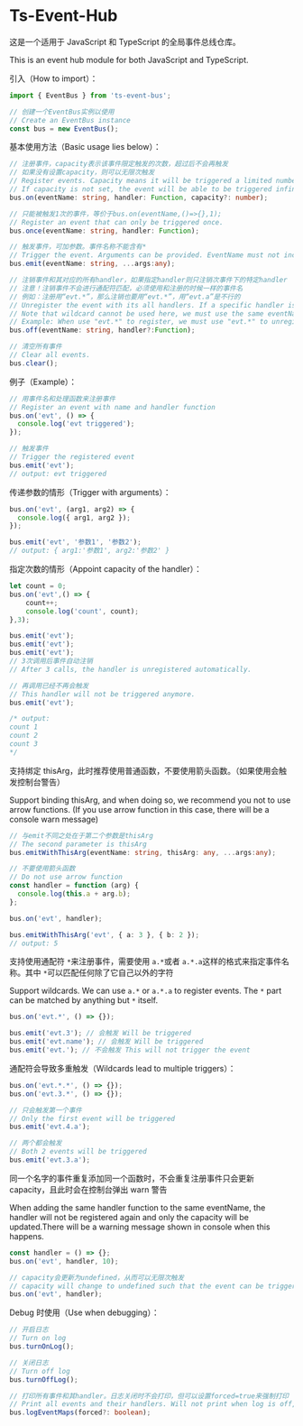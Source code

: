 # Ts-Event-Hub

这是一个适用于 JavaScript 和 TypeScript 的全局事件总线仓库。

This is an event hub module for both JavaScript and TypeScript.

引入（How to import）：

```typescript
import { EventBus } from 'ts-event-bus';

// 创建一个EventBus实例以使用
// Create an EventBus instance
const bus = new EventBus();
```

基本使用方法（Basic usage lies below）：

```typescript
// 注册事件，capacity表示该事件限定触发的次数，超过后不会再触发
// 如果没有设置capacity，则可以无限次触发
// Register events. Capacity means it will be triggered a limited number of times.
// If capacity is not set, the event will be able to be triggered infinite times.
bus.on(eventName: string, handler: Function, capacity?: number);

// 只能被触发1次的事件，等价于bus.on(eventName,()=>{},1);
// Register an event that can only be triggered once.
bus.once(eventName: string, handler: Function);

// 触发事件，可加参数。事件名称不能含有*
// Trigger the event. Arguments can be provided. EventName must not include *
bus.emit(eventName: string, ...args:any);

// 注销事件和其对应的所有handler，如果指定handler则只注销次事件下的特定handler
// 注意！注销事件不会进行通配符匹配，必须使用和注册的时候一样的事件名
// 例如：注册用“evt.*”，那么注销也要用“evt.*”，用“evt.a”是不行的
// Unregister the event with its all handlers. If a specific handler is given, it will be unregistered.
// Note that wildcard cannot be used here, we must use the same eventName as the event was registered.
// Example: When use "evt.*" to register, we must use "evt.*" to unregister it. Using "evt.a" will not work.
bus.off(eventName: string, handler?:Function);

// 清空所有事件
// Clear all events.
bus.clear();
```

例子（Example）：

```typescript
// 用事件名和处理函数来注册事件
// Register an event with name and handler function
bus.on('evt', () => {
  console.log('evt triggered');
});

// 触发事件
// Trigger the registered event
bus.emit('evt');
// output: evt triggered
```

传递参数的情形（Trigger with arguments）：

```typescript
bus.on('evt', (arg1, arg2) => {
  console.log({ arg1, arg2 });
});

bus.emit('evt', '参数1', '参数2');
// output: { arg1:'参数1', arg2:'参数2' }
```

指定次数的情形（Appoint capacity of the handler）：

```typescript
let count = 0;
bus.on('evt',() => {
    count++;
    console.log('count', count);
},3);

bus.emit('evt');
bus.emit('evt');
bus.emit('evt');
// 3次调用后事件自动注销
// After 3 calls, the handler is unregistered automatically.

// 再调用已经不再会触发
// This handler will not be triggered anymore.
bus.emit('evt'); 

/* output:
count 1
count 2
count 3
*/
```

支持绑定 thisArg，此时推荐使用普通函数，不要使用箭头函数。（如果使用会触发控制台警告）

Support binding thisArg, and when doing so, we recommend you not to use arrow functions. (If you use arrow function in this case, there will be a console warn message)

```typescript
// 与emit不同之处在于第二个参数是thisArg
// The second parameter is thisArg
bus.emitWithThisArg(eventName: string, thisArg: any, ...args:any);
```

```typescript
// 不要使用箭头函数
// Do not use arrow function
const handler = function (arg) {
  console.log(this.a + arg.b);
};

bus.on('evt', handler);

bus.emitWithThisArg('evt', { a: 3 }, { b: 2 });
// output: 5
```

支持使用通配符 `*`来注册事件，需要使用 `a.*`或者 `a.*.a`这样的格式来指定事件名称。其中 `*`可以匹配任何除了它自己以外的字符

Support wildcards. We can use `a.*` or `a.*.a` to register events. The `*` part can be matched by anything but `*` itself.

```typescript
bus.on('evt.*', () => {});

bus.emit('evt.3'); // 会触发 Will be triggered
bus.emit('evt.name'); // 会触发 Will be triggered
bus.emit('evt.'); // 不会触发 This will not trigger the event
```

通配符会导致多重触发（Wildcards lead to multiple triggers）：

```typescript
bus.on('evt.*.*', () => {});
bus.on('evt.3.*', () => {});

// 只会触发第一个事件
// Only the first event will be triggered
bus.emit('evt.4.a');

// 两个都会触发
// Both 2 events will be triggered
bus.emit('evt.3.a');
```

同一个名字的事件重复添加同一个函数时，不会重复注册事件只会更新 capacity，且此时会在控制台弹出 warn 警告

When adding the same handler function to the same eventName, the handler will not be registered again and only the capacity will be updated.There will be a warning message shown in console when this happens.

```typescript
const handler = () => {};
bus.on('evt', handler, 10);

// capacity会更新为undefined，从而可以无限次触发
// capacity will change to undefined such that the event can be triggered infinite times.
bus.on('evt', handler);
```

Debug 时使用（Use when debugging）：

```typescript
// 开启日志
// Turn on log
bus.turnOnLog();

// 关闭日志
// Turn off log
bus.turnOffLog();

// 打印所有事件和其handler。日志关闭时不会打印，但可以设置forced=true来强制打印
// Print all events and their handlers. Will not print when log is off, but can be forced by letting forced = true.
bus.logEventMaps(forced?: boolean);
```

